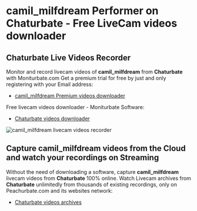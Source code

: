 # camil_milfdream Performer on Chaturbate - Free LiveCam videos downloader

## Chaturbate Live Videos Recorder

Monitor and record livecam videos of **camil_milfdream** from **Chaturbate** with Moniturbate.com
Get a premium trial for free by just and only registering with your Email address:
* [camil_milfdream Premium videos downloader](https://moniturbate.com/request-demo-licence-key.html)

Free livecam videos downloader - Moniturbate Software:
* [Chaturbate videos downloader](https://moniturbate.com/moniturbate-download-software.html)

![camil_milfdream livecam videos recorder](https://peachurnet.com/templates/moniturbate-software.png)


## Capture camil_milfdream videos from the Cloud and watch your recordings on Streaming

Without the need of downloading a software, capture **camil_milfdream** livecam videos from **Chaturbate** 100% online.
Watch Livecam archives from **Chaturbate** unlimitedly from thousands of existing recordings, only on Peachurbate.com and its websites network:
* [Chaturbate videos archives](https://peachurnet.com/)